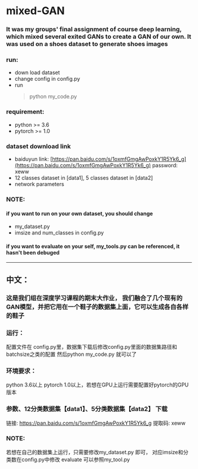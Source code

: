# mixed-GAN

### It was my groups' final assignment of course deep learning, which mixed several exited GANs to create a GAN of our own. It was used on a shoes dataset to generate shoes images


### run:
- down load dataset 
- change config in config.py
- run 
  > python my_code.py

### requirement:
- python >= 3.6
- pytorch >= 1.0

### dataset download link
- baiduyun link: [https://pan.baidu.com/s/1oxmfGmgAwPoxkY1R5Yk6_g](https://pan.baidu.com/s/1oxmfGmgAwPoxkY1R5Yk6_g) 
password: xeww
- 12 classes dataset in [data1], 5 classes dataset in [data2]
- network parameters

### NOTE:
#### if you want to run on your own dataset, you should change 
- my_dataset.py
- imsize and num_classes in config.py 
#### if you want to evaluate on your self, my_tools.py can be referenced, it hasn't been debuged

--- 
## 中文：
### 这是我们组在深度学习课程的期末大作业， 我们融合了几个现有的GAN模型，并把它用在一个鞋子的数据集上面，它可以生成各自各样的鞋子
  
### 运行：
配置文件在 config.py里，数据集下载后修改config.py里面的数据集路径和batchsize之类的配置
然后python my_code.py 就可以了
  
### 环境要求：
python 3.6以上
pytorch 1.0以上，若想在GPU上运行需要配置好pytorch的GPU版本
  
### 参数、12分类数据集【data1】、5分类数据集【data2】 下载
链接: https://pan.baidu.com/s/1oxmfGmgAwPoxkY1R5Yk6_g 
提取码: xeww
  
### NOTE:
若想在自己的数据集上运行，只需要修改my_dataset.py 即可， 对应imsize和分类数在config.py中修改
evaluate 可以参照my_tool.py 
